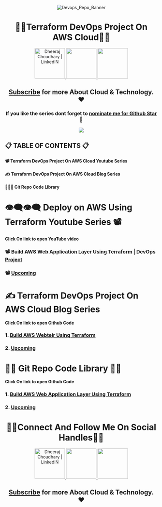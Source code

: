 <div align="center">

![Devops_Repo_Banner](https://github.com/dheeraj3choudhary/Terraform-And-AWS-Devops-Project/assets/88716270/88316e61-c4e3-4c05-843e-7c30cad4952f)

# 👨‍💻Terraform DevOps Project On AWS Cloud👨‍💻

<a href="https://www.linkedin.com/in/dheeraj-choudhary/" target="_blank">
  <img height="100" alt="Dheeraj Choudhary | LinkedIN"  src="https://user-images.githubusercontent.com/60597290/152035581-a7c6c0c3-65c3-4160-89c0-e90ddc1e8d4e.png"/>
</a> 

<a href="https://www.youtube.com/@dheeraj-choudhary?sub_confirmation=1">
    <img height="100" src="https://user-images.githubusercontent.com/60597290/152035929-b7f75d38-e1c2-4325-a97e-7b934b8534e2.png" />
</a>  

<a href="https://twitter.com/DheerajC30">
    <img height="100" src="https://user-images.githubusercontent.com/60597290/152035696-80cad2ec-b4dd-4552-88e6-b6b466124f5b.png" />
</a>  

## [Subscribe](https://www.youtube.com/@dheeraj-choudhary?sub_confirmation=1) for more About Cloud & Technology. ❤

### If you like the series dont forget to [nominate me for Github Star](https://stars.github.com/nominate/) 🌟

<a href="https://www.buymeacoffee.com/Dheeraj3"><img src="https://img.buymeacoffee.com/button-api/?text=Buy me a coffee&emoji=&slug=Dheeraj3&button_colour=5F7FFF&font_colour=ffffff&font_family=Cookie&outline_colour=000000&coffee_colour=FFDD00"></a>

</div>


## 📋 TABLE OF CONTENTS 📋
#### 📽 Terraform DevOps Project On AWS Cloud Youtube Series
#### ✍ Terraform DevOps Project On AWS Cloud Blog Series 
#### 👨🏻‍💻 Git Repo Code Library

# 👁‍🗨👁‍🗨 Deploy on AWS Using Terraform Youtube Series 📽
**Click On link to open YouTube video**

### 📽 [Build AWS Web Application Layer Using Terraform | DevOps Project]()
### 📽 [Upcoming]()

# ✍ Terraform DevOps Project On AWS Cloud Blog Series
**Click On link to open Github Code**
### 1. [Build AWS Webteir Using Terraform](https://www.dheeraj3choudhary.com/build-aws-webteir-with-terraform-infra-as-code/)
### 2. [Upcoming]()

# 👨‍💻 Git Repo Code Library 👨‍💻
**Click On link to open Github Code**
### 1. [Build AWS Web Application Layer Using Terraform](https://github.com/dheeraj3choudhary/Terraform-And-AWS-Devops-Project/tree/main/AWS_WebApplication_Tier_Project)
### 2. [Upcoming]()

<div align="center">

# 👨‍💻Connect And Follow Me On Social Handles👨‍💻

<a href="https://www.linkedin.com/in/dheeraj-choudhary/" target="_blank">
  <img height="100" alt="Dheeraj Choudhary | LinkedIN"  src="https://user-images.githubusercontent.com/60597290/152035581-a7c6c0c3-65c3-4160-89c0-e90ddc1e8d4e.png"/>
</a> 

<a href="https://www.youtube.com/@dheeraj-choudhary?sub_confirmation=1">
    <img height="100" src="https://user-images.githubusercontent.com/60597290/152035929-b7f75d38-e1c2-4325-a97e-7b934b8534e2.png" />
</a>  

<a href="https://twitter.com/DheerajC30">
    <img height="100" src="https://user-images.githubusercontent.com/60597290/152035696-80cad2ec-b4dd-4552-88e6-b6b466124f5b.png" />
</a>  

## [Subscribe](https://www.youtube.com/@dheeraj-choudhary?sub_confirmation=1) for more About Cloud & Technology. ❤

</div>

